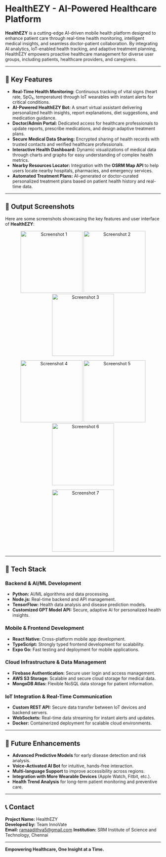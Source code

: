 # HealthEZY - AI-Powered Healthcare Platform

**HealthEZY** is a cutting-edge AI-driven mobile health platform designed to enhance patient care through real-time health monitoring, intelligent medical insights, and seamless doctor-patient collaboration. By integrating AI analytics, IoT-enabled health tracking, and adaptive treatment planning, HealthEZY empowers proactive healthcare management for diverse user groups, including patients, healthcare providers, and caregivers.

---


## 🌟 **Key Features**

- **Real-Time Health Monitoring:** Continuous tracking of vital signs (heart rate, SpO₂, temperature) through IoT wearables with instant alerts for critical conditions.  
- **AI-Powered HealthEZY Bot:** A smart virtual assistant delivering personalized health insights, report explanations, diet suggestions, and medication guidance.  
- **Doctor/Admin Portal:** Dedicated access for healthcare professionals to update reports, prescribe medications, and design adaptive treatment plans.  
- **Secure Medical Data Sharing:** Encrypted sharing of health records with trusted contacts and verified healthcare professionals.  
- **Interactive Health Dashboard:** Dynamic visualizations of medical data through charts and graphs for easy understanding of complex health metrics.  
- **Nearby Resources Locator:** Integration with the **OSRM Map API** to help users locate nearby hospitals, pharmacies, and emergency services.  
- **Automated Treatment Plans:** AI-generated or doctor-curated personalized treatment plans based on patient health history and real-time data.

---
## 📸 **Output Screenshots**

Here are some screenshots showcasing the key features and user interface of **HealthEZY**:

<p align="center">
  <img src="sc1.jpeg" alt="Screenshot 1" width="200"/>
  <img src="sc2.jpeg" alt="Screenshot 2" width="200"/>
  <img src="sc3.jpeg" alt="Screenshot 3" width="200"/>
</p>

<p align="center">
  <img src="sc4.jpeg" alt="Screenshot 4" width="200"/>
  <img src="sc5.jpeg" alt="Screenshot 5" width="200"/>
  <img src="sc6.jpeg" alt="Screenshot 6" width="200"/>
</p>

<p align="center">
  <img src="sc7.jpeg" alt="Screenshot 7" width="200"/>
</p>

---


## 🔧 **Tech Stack**

### **Backend & AI/ML Development**  
- **Python:** AI/ML algorithms and data processing.  
- **Node.js:** Real-time backend and API management.  
- **TensorFlow:** Health data analysis and disease prediction models.  
- **Customized GPT Model API:** Secure, adaptive AI for personalized health insights.  

### **Mobile & Frontend Development**  
- **React Native:** Cross-platform mobile app development.  
- **TypeScript:** Strongly typed frontend development for scalability.  
- **Expo Go:** Fast testing and deployment for mobile applications.  

### **Cloud Infrastructure & Data Management**  
- **Firebase Authentication:** Secure user login and access management.  
- **AWS S3 Storage:** Scalable and secure cloud storage for medical data.  
- **MongoDB Atlas:** Flexible NoSQL data storage for patient information.  

### **IoT Integration & Real-Time Communication**  
- **Custom REST API:** Secure data transfer between IoT devices and backend servers.  
- **WebSockets:** Real-time data streaming for instant alerts and updates.  
- **Docker:** Containerized deployment for scalable cloud environments.  

---

## 🚀 **Future Enhancements**  
- **Advanced Predictive Models** for early disease detection and risk analysis.  
- **Voice-Activated AI Bot** for intuitive, hands-free interaction.  
- **Multi-language Support** to improve accessibility across regions.  
- **Integration with More Wearable Devices** (Apple Watch, Fitbit, etc.).  
- **Health Trend Analysis** for long-term patient monitoring and preventive care.  

---

## 📞 **Contact**

**Project Name:** HealthEZY  
**Developed by:** Team InnoVate  
**Email:** ramaadithya5@gmail.com
**Institution:** SRM Institute of Science and Technology, Chennai  

---

**Empowering Healthcare, One Insight at a Time.**  
